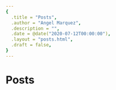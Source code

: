 ```yaml
---
{
  .title = "Posts",
  .author = "Angel Marquez",
  .description = "",
  .date = @date("2020-07-12T00:00:00"),
  .layout = "posts.html",
  .draft = false,
}
---
```


# Posts

